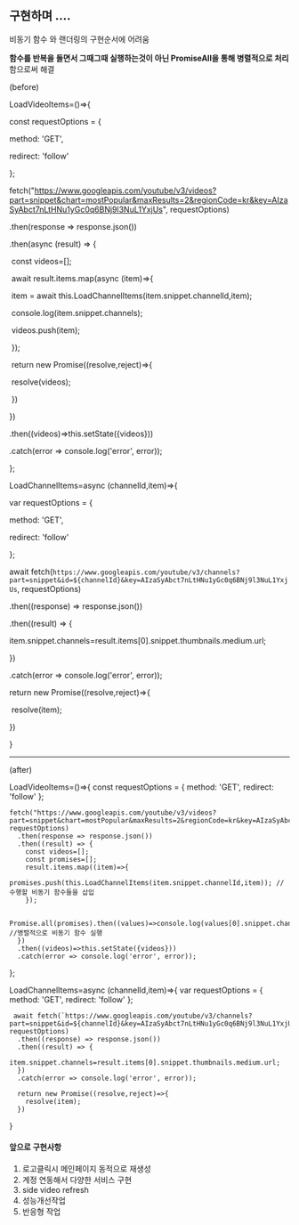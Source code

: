 ## 구현하며 ....

비동기 함수 와 랜더링의 구현순서에 어려움

**함수를 반복을 돌면서 그때그때 실행하는것이 아닌 PromiseAll을 통해 병렬적으로 처리** 함으로써 해결

(before)

LoadVideoItems=()=>{

  const requestOptions = {

   method: 'GET',

   redirect: 'follow'

  };

  

  fetch("https://www.googleapis.com/youtube/v3/videos?part=snippet&chart=mostPopular&maxResults=2&regionCode=kr&key=AIzaSyAbct7nLtHNu1yGc0q6BNj9l3NuL1YxjUs", requestOptions)

   .then(response => response.json())

   .then(async (result) => {

​    const videos=[];

​    await result.items.map(async (item)=>{

​     item = await this.LoadChannelItems(item.snippet.channelId,item);

​     console.log(item.snippet.channels);

​     videos.push(item);

​    });



​    return new Promise((resolve,reject)=>{

​     resolve(videos);

​    })

   })

   .then((videos)=>this.setState({videos}))

   .catch(error => console.log('error', error));

 };





 LoadChannelItems=async (channelId,item)=>{

  var requestOptions = {

   method: 'GET',

   redirect: 'follow'

  };

  

  await fetch(`https://www.googleapis.com/youtube/v3/channels?part=snippet&id=${channelId}&key=AIzaSyAbct7nLtHNu1yGc0q6BNj9l3NuL1YxjUs`, requestOptions)

   .then((response) => response.json())

   .then((result) => {

​    item.snippet.channels=result.items[0].snippet.thumbnails.medium.url;

   })

   .catch(error => console.log('error', error));



   return new Promise((resolve,reject)=>{

​    resolve(item);

   })

 }



--------------------------------------------------------------------------------

(after)

LoadVideoItems=()=>{
    const requestOptions = {
      method: 'GET',
      redirect: 'follow'
    };
    
    fetch("https://www.googleapis.com/youtube/v3/videos?part=snippet&chart=mostPopular&maxResults=2&regionCode=kr&key=AIzaSyAbct7nLtHNu1yGc0q6BNj9l3NuL1YxjUs", requestOptions)
      .then(response => response.json())
      .then((result) => {
        const videos=[];
        const promises=[];
        result.items.map((item)=>{
          promises.push(this.LoadChannelItems(item.snippet.channelId,item)); //수행할 비동기 함수들을 삽입
        });
    
        Promise.all(promises).then((values)=>console.log(values[0].snippet.channels)); //병렬적으로 비동기 함수 실행
      })
      .then((videos)=>this.setState({videos}))
      .catch(error => console.log('error', error));
  };

  LoadChannelItems=async (channelId,item)=>{
    var requestOptions = {
      method: 'GET',
      redirect: 'follow'
    };
    
     await fetch(`https://www.googleapis.com/youtube/v3/channels?part=snippet&id=${channelId}&key=AIzaSyAbct7nLtHNu1yGc0q6BNj9l3NuL1YxjUs`, requestOptions)
      .then((response) => response.json())
      .then((result) => {
        item.snippet.channels=result.items[0].snippet.thumbnails.medium.url;
      })
      .catch(error => console.log('error', error));
    
      return new Promise((resolve,reject)=>{
        resolve(item);
      })
  }


#### 앞으로 구현사항
1. 로고클릭시 메인페이지 동적으로 재생성
2. 계정 연동해서 다양한 서비스 구현
3. side video refresh
4. 성능개선작업
5. 반응형 작업